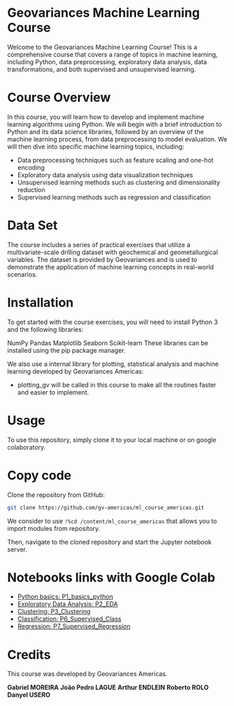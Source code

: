 # Geovariances Machine Learning Course

Welcome to the Geovariances Machine Learning Course! This is a comprehensive course that covers a range of topics in machine learning, including Python, data preprocessing, exploratory data analysis, data transformations, and both supervised and unsupervised learning.

# Course Overview

In this course, you will learn how to develop and implement machine learning algorithms using Python. We will begin with a brief introduction to Python and its data science libraries, followed by an overview of the machine learning process, from data preprocessing to model evaluation. We will then dive into specific machine learning topics, including:

- Data preprocessing techniques such as feature scaling and one-hot encoding
- Exploratory data analysis using data visualization techniques
- Unsupervised learning methods such as clustering and dimensionality reduction
- Supervised learning methods such as regression and classification

# Data Set

The course includes a series of practical exercises that utilize a multivariate-scale drilling dataset with geochemical and geometallurgical variables. The dataset is provided by Geovariances and is used to demonstrate the application of machine learning concepts in real-world scenarios.

# Installation
To get started with the course exercises, you will need to install Python 3 and the following libraries:

NumPy
Pandas
Matplotlib
Seaborn
Scikit-learn
These libraries can be installed using the pip package manager.

We also use a internal library for plotting, statistical analysis and machine learning developed by Geovariances Americas:

*   plotting_gv will be called in this course to make all the routines faster and easier to implement.


# Usage
To use this repository, simply clone it to your local machine or on google colaboratory.

# Copy code
Clone the repository from GitHub:
```bash
git clone https://github.com/gv-americas/ml_course_americas.git
```
We consider to use `!%cd /content/ml_course_americas` that allows you to import modules from repository.

Then, navigate to the cloned repository and start the Jupyter notebook server.

# Notebooks links with Google Colab

- [Python basics: P1_basics_python](https://colab.research.google.com/github/gv-americas/ml_course_americas/blob/main/P1_basics_python.ipynb)
- [Exploratory Data Analysis: P2_EDA](https://colab.research.google.com/github/gv-americas/ml_course_americas/blob/main/P2_EDA.ipynb#scrollTo=fczIB1RYHKvT)
- [Clustering: P3_Clustering](https://colab.research.google.com/github/gv-americas/ml_course_americas/blob/main/P3_Clustering.ipynb#scrollTo=MIxmskE0_LP2)
- [Classification: P6_Supervised_Class](https://colab.research.google.com/github/gv-americas/ml_course_americas/blob/main/P7_Supervised_Regression.ipynb#scrollTo=Sle6QTh685PW)
- [Regression: P7_Supervised_Regression](https://colab.research.google.com/github/gv-americas/ml_course_americas/blob/main/P7_Supervised_Regression.ipynb#scrollTo=Sle6QTh685PW)

# Credits
This course was developed by Geovariances Americas.

**Gabriel MOREIRA**
**João Pedro LAGUE**
**Arthur ENDLEIN**
**Roberto ROLO**
**Danyel USERO**



